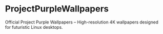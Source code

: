 # ProjectPurpleWallpapers
Official Project Purple Wallpapers – High-resolution 4K wallpapers designed for futuristic Linux desktops.
